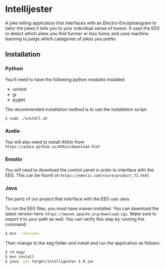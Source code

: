 Intellijester
=============

A joke telling application that interfaces with an Electro-Encephalogram to
tailor the jokes it tells you to your individual sense of humor. It uses the
EEG to detect which jokes you find funnier or less funny and uses machine
learning to judge which categories of jokes you prefer.

Installation
------------

### Python

You'll need to have the following python modules installed:

 - unirest
 - gi
 - pyglet

The recommended installation method is to use the installation script:

```Bash
$ sudo ./install.sh
```

### Audio

You will also need to install AVbin from `https://avbin.github.io/AVbin/Download.html`

### Emotiv

You will need to download the control panel in order to interface with the
EEG. This can be found on `https://emotiv.com/store/product_72.html`

### Java

The parts of our project that interface with the EEG use Java.

To run the EEG files, you must have maven installed. You can download the
latest version here: `https://maven.apache.org/download.cgi`. Make sure to
export it to your path as well. You can verify this step by running the
command:

```Bash
$ mvn --version.
```

Then change to the eeg folder and install and run the application as follows:

```Bash
$ cd eeg/
$ mvn install
$ java -jar target/intelligester-1.0.jar
```

